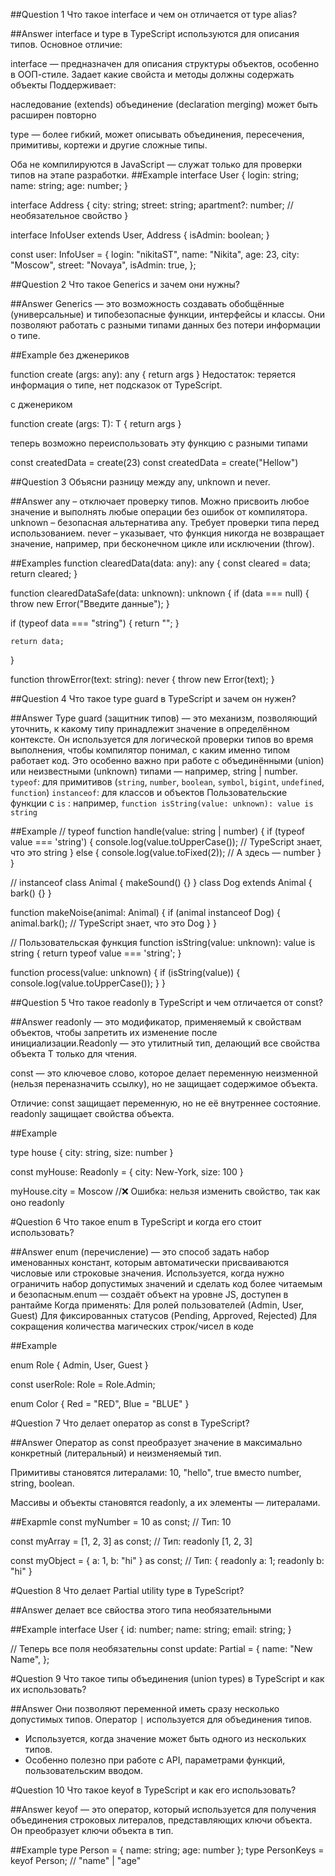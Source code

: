 ##Question 1
Что такое interface и чем он отличается от type alias?

##Answer
interface и type в TypeScript используются для описания типов. Основное отличие:

interface — предназначен для описания структуры объектов, особенно в ООП-стиле. Задает какие свойста и методы должны содержать объекты
Поддерживает:

наследование (extends)
объединение (declaration merging)
может быть расширен повторно

type — более гибкий, может описывать объединения, пересечения, примитивы, кортежи и другие сложные типы.

Оба не компилируются в JavaScript — служат только для проверки типов на этапе разработки.
##Example
interface User {
login: string;
name: string;
age: number;
}

interface Address {
city: string;
street: string;
apartment?: number; // необязательное свойство
}

interface InfoUser extends User, Address {
isAdmin: boolean;
}

const user: InfoUser = {
login: "nikitaST",
name: "Nikita",
age: 23,
city: "Moscow",
street: "Novaya",
isAdmin: true,
};

##Question 2
Что такое Generics и зачем они нужны?

##Answer
Generics — это возможность создавать обобщённые (универсальные) и типобезопасные функции, интерфейсы и классы. Они позволяют работать с разными типами данных без потери информации о типе.

##Example
без дженериков

function create (args: any): any {
return args
}
Недостаток: теряется информация о типе, нет подсказок от TypeScript.

с дженериком

function create <T> (args: T): T {
return args
}

теперь возможно переиспользовать эту функцию с разными типами

const createdData = create<number>(23)
const createdData = create<string>("Hellow")

##Question 3
Объясни разницу между any, unknown и never.

##Answer
any – отключает проверку типов. Можно присвоить любое значение и выполнять любые операции без ошибок от компилятора.
unknown – безопасная альтернатива any. Требует проверки типа перед использованием.
never – указывает, что функция никогда не возвращает значение, например, при бесконечном цикле или исключении (throw).

##Examples
function clearedData(data: any): any {
const cleared = data;
return cleared;
}

function clearedDataSafe(data: unknown): unknown {
if (data === null) {
throw new Error("Введите данные");
}

if (typeof data === "string") {
return "";
}

    return data;

}

function throwError(text: string): never {
throw new Error(text);
}

##Question 4
Что такое type guard в TypeScript и зачем он нужен?

##Answer
Type guard (защитник типов) — это механизм, позволяющий уточнить, к какому типу принадлежит значение в определённом контексте. Он используется для логической проверки типов во время выполнения, чтобы компилятор понимал, с каким именно типом работает код. Это особенно важно при работе с объединёнными (union) или неизвестными (unknown) типами — например, string | number.
`typeof`: для примитивов (`string`, `number`, `boolean`, `symbol`, `bigint`, `undefined`, `function`)
`instanceof`: для классов и объектов
Пользовательские функции с `is` : например, `function isString(value: unknown): value is string`

##Example
// typeof
function handle(value: string | number) {
if (typeof value === 'string') {
console.log(value.toUpperCase()); // TypeScript знает, что это string
} else {
console.log(value.toFixed(2)); // А здесь — number
}
}

// instanceof
class Animal {
makeSound() {}
}
class Dog extends Animal {
bark() {}
}

function makeNoise(animal: Animal) {
if (animal instanceof Dog) {
animal.bark(); // TypeScript знает, что это Dog
}
}

// Пользовательская функция
function isString(value: unknown): value is string {
return typeof value === 'string';
}

function process(value: unknown) {
if (isString(value)) {
console.log(value.toUpperCase());
}
}

##Question 5
Что такое readonly в TypeScript и чем отличается от const?

##Answer
readonly — это модификатор, применяемый к свойствам объектов, чтобы запретить их изменение после инициализации.Readonly<T> — это утилитный тип, делающий все свойства объекта T только для чтения.

const — это ключевое слово, которое делает переменную неизменной (нельзя переназначить ссылку), но не защищает содержимое объекта.

Отличие:
const защищает переменную, но не её внутреннее состояние.
readonly защищает свойства объекта.

##Example

type house {
city: string,
size: number
}

const myHouse: Readonly<house> = {
city: New-York,
size: 100
}

myHouse.city = Moscow //❌ Ошибка: нельзя изменить свойство, так как оно readonly

#Question 6
Что такое enum в TypeScript и когда его стоит использовать?

##Answer
enum (перечисление) — это способ задать набор именованных констант, которым автоматически присваиваются числовые или строковые значения.
Используется, когда нужно ограничить набор допустимых значений и сделать код более читаемым и безопасным.enum — создаёт объект на уровне JS, доступен в рантайме
Когда применять:
Для ролей пользователей (Admin, User, Guest)
Для фиксированных статусов (Pending, Approved, Rejected)
Для сокращения количества магических строк/чисел в коде

##Example

enum Role {
Admin,
User,
Guest
}

const userRole: Role = Role.Admin;

enum Color {
Red = "RED",
Blue = "BLUE"
}

#Question 7
Что делает оператор as const в TypeScript?

##Answer
Оператор as const преобразует значение в максимально конкретный (литеральный) и неизменяемый тип.

Примитивы становятся литералами: 10, "hello", true вместо number, string, boolean.

Массивы и объекты становятся readonly, а их элементы — литералами.

##Exapmle
const myNumber = 10 as const;
// Тип: 10

const myArray = [1, 2, 3] as const;
// Тип: readonly [1, 2, 3]

const myObject = { a: 1, b: "hi" } as const;
// Тип: { readonly a: 1; readonly b: "hi" }

#Question 8
Что делает Partial<T> utility type в TypeScript?

##Answer
делает все свйоства этого типа необязательными

##Example
interface User {
id: number;
name: string;
email: string;
}

// Теперь все поля необязательны
const update: Partial<User> = {
name: "New Name",
};

#Question 9
Что такое типы объединения (union types) в TypeScript и как их использовать?

##Answer
Они позволяют переменной иметь сразу несколько допустимых типов. Оператор `|` используется для объединения типов.

- Используется, когда значение может быть одного из нескольких типов.
- Особенно полезно при работе с API, параметрами функций, пользовательским вводом.

#Question 10
Что такое keyof в TypeScript и как его использовать?

##Answer
keyof — это оператор, который используется для получения объединения строковых литералов, представляющих ключи объекта. Он преобразует ключи объекта в тип.

##Example
type Person = { name: string; age: number };
type PersonKeys = keyof Person; // "name" | "age"

